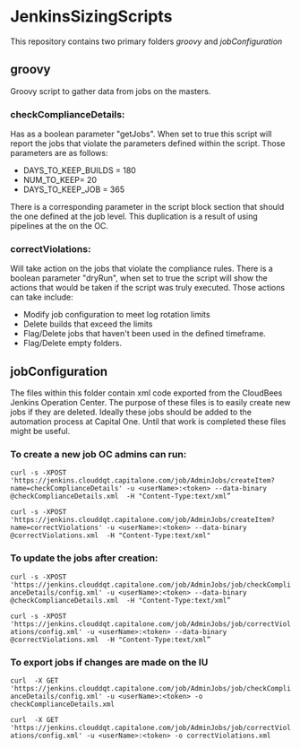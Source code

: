 # JenkinsSizingScripts
This repository contains two primary folders *groovy* and *jobConfiguration*

## groovy
Groovy script to gather data from jobs on the masters.

###  checkComplianceDetails:
Has as a boolean parameter "getJobs". When set to true this script will report the jobs that violate the parameters defined within the script. Those parameters are as follows:

  * DAYS_TO_KEEP_BUILDS = 180
  * NUM_TO_KEEP= 20
  * DAYS_TO_KEEP_JOB = 365

  There is a corresponding parameter in the script block section that should the one defined at the job level. This duplication is a result of using pipelines at the on the OC.

### correctViolations:
Will take action on the jobs that violate the compliance rules. There is a boolean parameter "dryRun", when set to true the script will show the actions that would be taken if the script was truly executed. Those actions can take include:
* Modify job configuration to meet log rotation limits
* Delete builds that exceed the limits
* Flag/Delete jobs that haven't been used in the defined timeframe.
* Flag/Delete empty folders.

## jobConfiguration
The files within this folder contain xml code exported from the CloudBees Jenkins Operation Center. The purpose of these files is to easily create new jobs if they are deleted. Ideally these jobs should be added to the automation process at Capital One. Until that work is completed these files might be useful.

### To create a new job OC admins can run:

`curl -s -XPOST 'https://jenkins.clouddqt.capitalone.com/job/AdminJobs/createItem?name=checkComplianceDetails' -u <userName>:<token> --data-binary @checkComplianceDetails.xml  -H "Content-Type:text/xml”`

`curl -s -XPOST 'https://jenkins.clouddqt.capitalone.com/job/AdminJobs/createItem?name=correctViolations' -u <userName>:<token> --data-binary @correctViolations.xml  -H "Content-Type:text/xml"`

### To update the jobs after creation:

`curl -s -XPOST 'https://jenkins.clouddqt.capitalone.com/job/AdminJobs/job/checkComplianceDetails/config.xml' -u <userName>:<token> --data-binary @checkComplianceDetails.xml  -H "Content-Type:text/xml”`

`curl -s -XPOST 'https://jenkins.clouddqt.capitalone.com/job/AdminJobs/job/correctViolations/config.xml' -u <userName>:<token> --data-binary @correctViolations.xml  -H "Content-Type:text/xml”`

### To export jobs if changes are made on the IU

`curl  -X GET 'https://jenkins.clouddqt.capitalone.com/job/AdminJobs/job/checkComplianceDetails/config.xml' -u <userName>:<token> -o checkComplianceDetails.xml `

`curl  -X GET 'https://jenkins.clouddqt.capitalone.com/job/AdminJobs/job/correctViolations/config.xml' -u <userName>:<token> -o correctViolations.xml `
